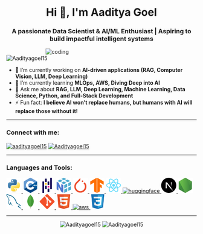 <h1 align="center">Hi 👋, I'm Aaditya Goel</h1>
<h3 align="center">A passionate Data Scientist & AI/ML Enthusiast | Aspiring to build impactful intelligent systems</h3>

<img align="right" alt="coding" width="400" src="https://raw.githubusercontent.com/punitkmryh/punitkmryh/master/Developer.gif">

<p align="left"> <img src="https://komarev.com/ghpvc/?username=Aadityagoel15&label=Profile%20views&color=0e75b6&style=flat" alt="Aadityagoel15" /> </p>


- 🔭 I’m currently working on **AI-driven applications (RAG, Computer Vision, LLM, Deep Learning)**  
- 🌱 I’m currently learning **MLOps, AWS, Diving Deep into AI**  
- 💬 Ask me about **RAG, LLM, Deep Learning, Machine Learning, Data Science, Python, and Full-Stack Development**  
- ⚡ Fun fact: **I believe AI won’t replace humans, but humans with AI will replace those without it!**

---

<h3 align="left">Connect with me:</h3>
<p align="left">
<a href="inkedin.com/in/aaditya-goel-b8706a228/" target="blank"><img align="center" src="https://raw.githubusercontent.com/rahuldkjain/github-profile-readme-generator/master/src/images/icons/Social/linked-in-alt.svg" alt="aadityagoel15" height="30" width="40" /></a>
<a href="https://github.com/Aadityagoel15" target="blank"><img align="center" src="https://raw.githubusercontent.com/rahuldkjain/github-profile-readme-generator/master/src/images/icons/Social/github.svg" alt="Aadityagoel15" height="30" width="40" /></a>
</p>

---

<h3 align="left">Languages and Tools:</h3>
<p align="left"> 
<a href="https://www.python.org" target="_blank"> <img src="https://raw.githubusercontent.com/devicons/devicon/master/icons/python/python-original.svg" alt="python" width="40" height="40"/> </a>
<a href="https://isocpp.org/" target="_blank"> <img src="https://raw.githubusercontent.com/devicons/devicon/master/icons/cplusplus/cplusplus-original.svg" alt="cplusplus" width="40" height="40"/> </a>
<a href="https://pandas.pydata.org/" target="_blank"> <img src="https://raw.githubusercontent.com/devicons/devicon/master/icons/pandas/pandas-original.svg" alt="pandas" width="40" height="40"/> </a>
<a href="https://numpy.org/" target="_blank"> <img src="https://raw.githubusercontent.com/devicons/devicon/master/icons/numpy/numpy-original.svg" alt="numpy" width="40" height="40"/> </a>
<a href="https://pytorch.org/" target="_blank"> <img src="https://raw.githubusercontent.com/devicons/devicon/master/icons/pytorch/pytorch-original.svg" alt="pytorch" width="40" height="40"/> </a>
<a href="https://www.tensorflow.org/" target="_blank"> <img src="https://raw.githubusercontent.com/devicons/devicon/master/icons/tensorflow/tensorflow-original.svg" alt="tensorflow" width="40" height="40"/> </a>
<a href="https://reactjs.org/" target="_blank"> <img src="https://raw.githubusercontent.com/devicons/devicon/master/icons/react/react-original.svg" alt="react" width="40" height="40"/> </a>
<a href="https://huggingface.co/" target="_blank"> <img src="https://huggingface.co/front/assets/huggingface_logo-noborder.svg" alt="huggingface" width="40" height="40"/> </a>
<a href="https://nextjs.org/" target="_blank"> <img src="https://raw.githubusercontent.com/devicons/devicon/master/icons/nextjs/nextjs-original.svg" alt="nextjs" width="40" height="40"/> </a>
<a href="https://nodejs.org/" target="_blank"> <img src="https://raw.githubusercontent.com/devicons/devicon/master/icons/nodejs/nodejs-original.svg" alt="nodejs" width="40" height="40"/> </a>
<a href="https://www.mysql.com/" target="_blank"> <img src="https://raw.githubusercontent.com/devicons/devicon/master/icons/mysql/mysql-original.svg" alt="mysql" width="40" height="40"/> </a>
<a href="https://www.mongodb.com/" target="_blank"> <img src="https://raw.githubusercontent.com/devicons/devicon/master/icons/mongodb/mongodb-original.svg" alt="mongodb" width="40" height="40"/> </a>
<a href="https://git-scm.com/" target="_blank"> <img src="https://raw.githubusercontent.com/devicons/devicon/master/icons/git/git-original.svg" alt="git" width="40" height="40"/> </a>
<a href="https://www.w3.org/html/" target="_blank"> <img src="https://raw.githubusercontent.com/devicons/devicon/master/icons/html5/html5-original.svg" alt="html5" width="40" height="40"/> </a>
<a href="https://aws.amazon.com/" target="_blank"> <img src="https://upload.wikimedia.org/wikipedia/commons/9/93/Amazon_Web_Services_Logo.svg" alt="aws" width="40" height="40"/> </a>
<a href="https://www.w3schools.com/css/" target="_blank"> <img src="https://raw.githubusercontent.com/devicons/devicon/master/icons/css3/css3-original.svg" alt="css3" width="40" height="40"/> </a>
</p>

---

<div align="center">
  <img src="https://github-readme-stats.vercel.app/api/top-langs?username=Aadityagoel15&show_icons=true&locale=en&layout=compact" alt="Aadityagoel15" height="180px"/>
  <img src="https://github-readme-streak-stats.herokuapp.com/?user=Aadityagoel15&" alt="Aadityagoel15" height="180px"/>
</div>

